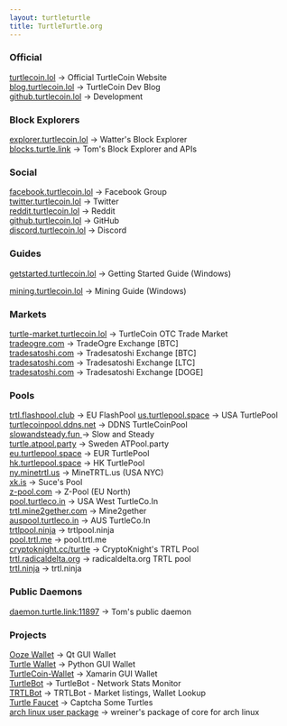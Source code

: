 ```yaml
---
layout: turtleturtle
title: TurtleTurtle.org
---
```

### Official
[turtlecoin.lol](http://turtlecoin.lol) → Official TurtleCoin Website  
[blog.turtlecoin.lol](https://medium.com/@turtlecoin) → TurtleCoin Dev Blog  
[github.turtlecoin.lol](https://github.com/turtlecoin) → Development  

### Block Explorers
[explorer.turtlecoin.lol](http://explorer.turtlecoin.lol) → Watter's Block Explorer  
[blocks.turtle.link](https://blocks.turtle.link) → Tom's Block Explorer and APIs  

### Social
[facebook.turtlecoin.lol](https://www.facebook.com/groups/204815433401566/) → Facebook Group  
[twitter.turtlecoin.lol](https://twitter.com/_turtlecoin) → Twitter  
[reddit.turtlecoin.lol](https://trtl.reddit.com) → Reddit  
[github.turtlecoin.lol](https://github.com/turtlecoin) → GitHub  
[discord.turtlecoin.lol](https://discord.gg/NZ7QYJA) → Discord  

### Guides
[getstarted.turtlecoin.lol](https://github.com/turtlecoin/turtlecoin/wiki/Getting-Started-w--TurtleCoin-on-Windows) → Getting Started Guide (Windows)  
<!-- [faq.turtlecoin.lol](https://faq.turtlecoin.lol) → Frequently Asked Questions  -->
[mining.turtlecoin.lol](https://github.com/turtlecoin/turtlecoin/wiki/How-To-Mine-TurtleCoin-on-Windows) → Mining Guide (Windows)  

### Markets
[turtle-market.turtlecoin.lol](https://discord.gg/NZ7QYJA) → TurtleCoin OTC Trade Market  
[tradeogre.com](https://tradeogre.com) → TradeOgre Exchange [BTC]  
[tradesatoshi.com](https://tradesatoshi.com/Exchange/?market=TRTL_BTC) → Tradesatoshi Exchange [BTC]  
[tradesatoshi.com](https://tradesatoshi.com/Exchange/?market=TRTL_LTC) → Tradesatoshi Exchange [LTC]  
[tradesatoshi.com](https://tradesatoshi.com/Exchange/?market=TRTL_DOGE) → Tradesatoshi Exchange [DOGE]  

### Pools
[trtl.flashpool.club](https://trtl.flashpool.club) → EU FlashPool 
[us.turtlepool.space](http://us.turtlepool.space/) → USA TurtlePool  
[turtlecoinpool.ddns.net](http://turtlecoinpool.ddns.net/) → DDNS TurtleCoinPool  
[slowandsteady.fun ](http://slowandsteady.fun/) → Slow and Steady  
[turtle.atpool.party](http://turtle.atpool.party/) → Sweden ATPool.party  
[eu.turtlepool.space](http://eu.turtlepool.space/) → EUR TurtlePool  
[hk.turtlepool.space](http://hk.turtlepool.space/) → HK TurtlePool  
[ny.minetrtl.us](http://ny.minetrtl.us) → MineTRTL.us (USA NYC)  
[xk.is](http://xk.is/) → Suce's Pool  
[z-pool.com](http://z-pool.com) → Z-Pool (EU North)  
[pool.turtleco.in](http://pool.turtleco.in/) → USA West TurtleCo.In  
[trtl.mine2gether.com](http://trtl.mine2gether.com/) → Mine2gether  
[auspool.turtleco.in](http://auspool.turtleco.in/) → AUS TurtleCo.In  
[trtlpool.ninja](http://trtlpool.ninja/) → trtlpool.ninja  
[pool.trtl.me](http://pool.trtl.me/) → pool.trtl.me  
[cryptoknight.cc/turtle](http://cryptoknight.cc/turtle/) → CryptoKnight's TRTL Pool  
[trtl.radicaldelta.org](http://trtl.radicaldelta.org/) → radicaldelta.org TRTL pool  
[trtl.ninja](https://trtl.ninja/) → trtl.ninja  

### Public Daemons
[daemon.turtle.link:11897](http://daemon.turtle.link:11897) → Tom's public daemon  

### Projects
[Ooze Wallet](https://github.com/rocksteadytc/ooze) → Qt GUI Wallet  
[Turtle Wallet](https://github.com/turtlecoin/turtle-wallet) → Python GUI Wallet  
[TurtleCoin-Wallet](https://github.com/turtlecoin/desktop-xamarin) → Xamarin GUI Wallet  
[TurtleBot](https://github.com/CaptainMeatloaf/TurtleBot) → TurtleBot - Network Stats Monitor  
[TRTLBot](https://github.com/beezTEM/TRTLBot) → TRTLBot - Market listings, Wallet Lookup  
[Turtle Faucet](https://faucet.trtl.me) → Captcha Some Turtles  
[arch linux user package](https://aur.archlinux.org/packages/turtlecoin-git/) → wreiner's package of core for arch linux  
